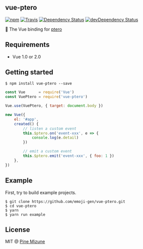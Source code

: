 vue-ptero
----------

[![npm](https://img.shields.io/npm/v/vue-ptero.svg?maxAge=2592000&style=flat-square)](https://www.npmjs.org/package/vue-ptero)
[![Travis](https://img.shields.io/travis/emoji-gen/vue-ptero/master.svg?maxAge=2592000&style=flat-square&x)](https://travis-ci.org/emoji-gen/vue-ptero)
[![Dependency Status](https://img.shields.io/david/emoji-gen/vue-ptero.svg?maxAge=2592000&style=flat-square)](https://david-dm.org/emoji-gen/vue-ptero)
[![devDependency Status](https://img.shields.io/david/dev/emoji-gen/vue-ptero.svg?maxAge=2592000&style=flat-square)](https://david-dm.org/emoji-gen/vue-ptero?type=dev)

:deciduous_tree: The Vue binding for [ptero](https://github.com/emoji-gen/ptero)

## Requirements

- Vue 1.0 or 2.0

## Getting started

```
$ npm install vue-ptero --save
```

```js
const Vue      = require('Vue')
const VuePtero = require('vue-ptero')

Vue.use(VuePtero, { target: document.body })

new Vue({
    el: '#app',
    created() {
        // listen a custom event
        this.$ptero.on('event-xxx', e => {
            console.log(e.detail)
        })

        // emit a custom event
        this.$ptero.emit('event-xxx', { foo: 1 })
    },
})
```

## Example
First, try to build example projects.

```
$ git clone https://github.com/emoji-gen/vue-ptero.git
$ cd vue-ptero
$ yarn
$ yarn run example
```

## License
MIT @ [Pine Mizune](https://github.com/pine)
